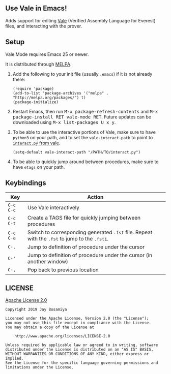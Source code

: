 ## Use Vale in Emacs!

Adds support for editing [Vale](https://github.com/project-everest/vale/) (Verified Assembly Language for Everest) files, and interacting with the prover.

## Setup

Vale Mode requires Emacs 25 or newer.

It is distributed through [MELPA](https://melpa.org).

1.  Add the following to your init file (usually `.emacs`) if it is not already there:

	```elisp
	(require 'package)
	(add-to-list 'package-archives '("melpa" . "http://melpa.org/packages/") t)
	(package-initialize)
	```

2.  Restart Emacs, then run <kbd>M-x package-refresh-contents</kbd> and <kbd>M-x package-install RET vale-mode RET</kbd>. Future updates can be downloaded using <kbd>M-x list-packages U x y</kbd>.

3.  To be able to use the interactive portions of Vale, make sure to have `python3` on your path, and to set the `vale-interact-path` to point to [`interact.py` from vale](https://github.com/project-everest/vale/blob/master/tools/scripts/interact.py).

	```elisp
	(setq-default vale-interact-path "/PATH/TO/interact.py")
	```
4. To be able to quickly jump around between procedures, make sure to have `etags` on your path.


## Keybindings

Key  | Action
-----|--------
`C-c C-c` | Use Vale interactively
`C-c C-t` | Create a TAGS file for quickly jumping between procedures
`C-c C-a` | Switch to corresponding generated `.fst` file. Repeat with the `.fst` to jump to the `.fsti`.
`C-.` | Jump to definition of procedure under the cursor
`C-'` | Jump to definition of procedure under the cursor (in another window)
`C-,` | Pop back to previous location

## LICENSE

[Apache License 2.0](LICENSE)

```
Copyright 2019 Jay Bosamiya

Licensed under the Apache License, Version 2.0 (the "License");
you may not use this file except in compliance with the License.
You may obtain a copy of the License at

	http://www.apache.org/licenses/LICENSE-2.0

Unless required by applicable law or agreed to in writing, software
distributed under the License is distributed on an "AS IS" BASIS,
WITHOUT WARRANTIES OR CONDITIONS OF ANY KIND, either express or implied.
See the License for the specific language governing permissions and
limitations under the License.
```
